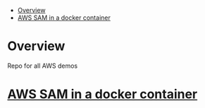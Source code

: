 - [Overview](#overview)
- [AWS SAM in a docker container](#aws-sam-in-a-docker-container)

# Overview
Repo for all AWS demos

# [AWS SAM in a docker container](https://www.entechlog.com/blog/aws/aws-sam-in-docker-container/)
